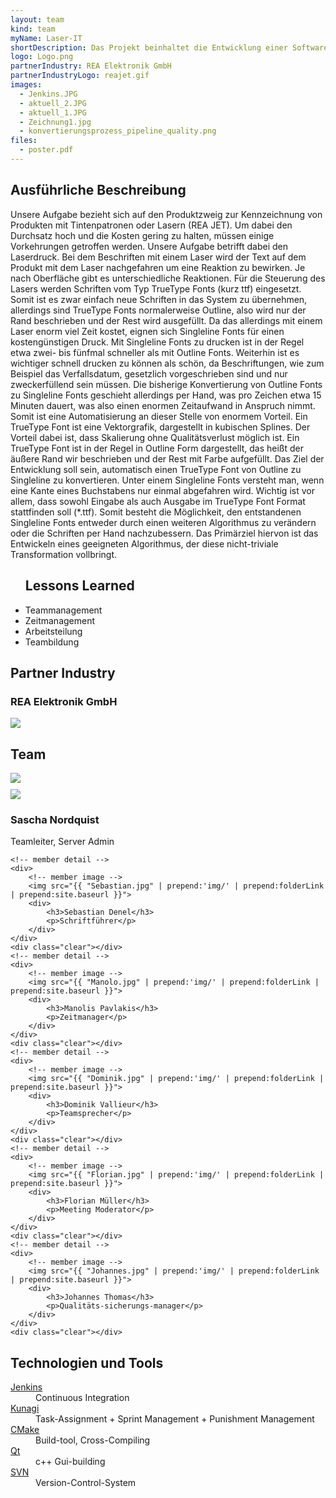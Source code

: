 ```yaml
---
layout: team
kind: team
myName: Laser-IT
shortDescription: Das Projekt beinhaltet die Entwicklung einer Software, welche Zeichen eines Fonts welche Standardkonform im Outline dargestellt sind) in Singleline zu übertragen. Dies hat den Hintergrund, dass der Auftraggeber Zeit im Laserdruck sparen möchte. Als Teil der Aufgabe ist das Entwickeln eines Algorithmus, der den Konvertierungsvorgang automatisiert durchführt.
logo: Logo.png
partnerIndustry: REA Elektronik GmbH
partnerIndustryLogo: reajet.gif
images:
  - Jenkins.JPG
  - aktuell_2.JPG
  - aktuell_1.JPG
  - Zeichnung1.jpg
  - konvertierungsprozess_pipeline_quality.png
files:
  - poster.pdf
---
```


<!-- Example 1:
	 1) have kept team name and logo being generated from YAML
	 2) General format for H2, H3, ul, dl is defined in CSS
	 3) Specific format for team members with photo, name and description (TYPE 1)
	 4) specific format for industry partners (FIXED)
	 5) images are generated from YAML
	 6) files are generated from YAML
	 7) general float right and left classes have been formed 
	 8) Sepecific classes for H1, H2, etc. have been formed which can be used as per the need -->


<!-- ******************************* -->
<!-- Team name and logo generated by YAML -->
<!-- ******************************* -->


<!-- ***************** -->
<!-- Team Description -->
<!-- ***************** -->

<div>
	<!-- heading -->
	<h2>Ausführliche Beschreibung</h2>
	<!-- paragraph -->
	<p>Unsere Aufgabe bezieht sich auf den Produktzweig zur Kennzeichnung von Produkten mit Tintenpatronen oder Lasern (REA JET). Um dabei den Durchsatz hoch und die Kosten gering zu halten, müssen einige Vorkehrungen getroffen werden. Unsere Aufgabe betrifft dabei den Laserdruck. Bei dem Beschriften mit einem Laser wird der Text auf dem Produkt mit dem Laser nachgefahren um eine Reaktion zu bewirken. Je nach Oberfläche gibt es unterschiedliche Reaktionen. Für die Steuerung des Lasers werden Schriften vom Typ TrueType Fonts (kurz ttf) eingesetzt. Somit ist es zwar einfach neue Schriften in das System zu übernehmen, allerdings sind TrueType Fonts normalerweise Outline, also wird nur der Rand beschrieben und der Rest wird ausgefüllt. Da das allerdings mit einem Laser enorm viel Zeit kostet, eignen sich Singleline Fonts für einen kostengünstigen Druck. Mit Singleline Fonts zu drucken ist in der Regel etwa zwei- bis fünfmal schneller als mit Outline Fonts. Weiterhin ist es wichtiger schnell drucken zu können als schön, da Beschriftungen, wie zum Beispiel das Verfallsdatum, gesetzlich vorgeschrieben sind und nur zweckerfüllend sein müssen. Die bisherige Konvertierung von Outline Fonts zu Singleline Fonts geschieht allerdings per Hand, was pro Zeichen etwa 15 Minuten dauert, was also einen enormen Zeitaufwand in Anspruch nimmt. Somit ist eine Automatisierung an dieser Stelle von enormem Vorteil. Ein TrueType Font ist eine Vektorgrafik, dargestellt in kubischen Splines. Der Vorteil dabei ist, dass Skalierung ohne Qualitätsverlust möglich ist. Ein TrueType Font ist in der Regel in Outline Form dargestellt, das heißt der äußere Rand wir beschrieben und der Rest mit Farbe aufgefüllt. Das Ziel der Entwicklung soll sein, automatisch einen TrueType Font von Outline zu Singleline zu konvertieren. Unter einem Singleline Fonts versteht man, wenn eine Kante eines Buchstabens nur einmal abgefahren wird. Wichtig ist vor allem, dass sowohl Eingabe als auch Ausgabe im TrueType Font Format stattfinden soll (*.ttf). Somit besteht die Möglichkeit, den entstandenen Singleline Fonts entweder durch einen weiteren Algorithmus zu verändern oder die Schriften per Hand nachzubessern. Das Primärziel hiervon ist das Entwickeln eines geeigneten Algorithmus, der diese nicht-triviale Transformation vollbringt. </p>
	<!-- ul type list -->
	<ul>
		<!-- heading of the ul tag -->
		<h2>Lessons Learned</h2>
		<!-- members of ul tag -->
		<li>Teammanagement</li>
		<li>Zeitmanagement</li>
		<li>Arbeitsteilung</li>
		<li>Teambildung</li>
	</ul>
</div>
<div class="clear"></div>


<!-- ***************** -->
<!-- Partner Industry name and logo -->
<!-- ***************** -->

<div class="partnerIndustry">
	<h2>Partner Industry</h2>
	<div>
		<!-- ****** EDIT NAME OF INDUSTRY HERE ******* -->
		<h3>REA Elektronik GmbH</h3>
	</div>
	<!-- ****** EDIT IMAGE NAME OF INDUSTRY HERE ******* 
		 ****** NOTE ONLY CHANGE THE NAME ie "reajet.gif" ***** -->
	<img src="{{ "reajet.gif" | prepend:'img/' | prepend:folderLink | prepend:site.baseurl }}">
</div>
<div class="clear"></div>


<!-- ***************** -->
<!-- team group pic -->
<!-- ***************** -->

<!-- ******* NEED ONLY IF THERE IS A GROUP PIC OF THE TEAM ******** -->
<div>
	<!-- team picture -->
	<h2>Team</h2>
	<!-- ***** link to big image (OPTIONAL) ****** 
		 ***** CHANGE THE IMAGE NAME ONLY ****** -->
	<a href="{{ "Gruppe.JPG" | prepend:'img/' | prepend:folderLink | prepend:site.baseurl }}">
		<!-- small image image to be displayed -->
		<!-- ***** EDIT IMAGE NAME ONLY ***** -->
		<img src="{{ "Gruppe_klein.JPG" | prepend:'img/' | prepend:folderLink | prepend:site.baseurl }}">
	</a>
</div>
<div class="clear"></div>


<!-- ******************************************************* -->
<!-- Team members {Type1} ********* (Name, pic, description) -->
<!-- ******************************************************* -->

<div class="teamMembers" style="margin: 10px 0px;">
	<!-- Individual member detail block starts -->
	<div>
		<!-- member image -->
		<img src="{{ "Sascha.jpg" | prepend:'img/' | prepend:folderLink | prepend:site.baseurl }}">
		<div>
			<!-- member name -->
			<h3>Sascha Nordquist</h3>
			<!-- member description -->
			<p>Teamleiter, Server Admin</p>
		</div>
	</div>	
	<div class="clear"></div>
	<!-- Individual member detail block ends -->

	<!-- member detail -->
	<div>
		<!-- member image -->
		<img src="{{ "Sebastian.jpg" | prepend:'img/' | prepend:folderLink | prepend:site.baseurl }}">
		<div>
			<h3>Sebastian Denel</h3>
			<p>Schriftführer</p>
		</div>
	</div>	
	<div class="clear"></div>
	<!-- member detail -->
	<div>
		<!-- member image -->
		<img src="{{ "Manolo.jpg" | prepend:'img/' | prepend:folderLink | prepend:site.baseurl }}">
		<div>
			<h3>Manolis Pavlakis</h3>
			<p>Zeitmanager</p>
		</div>
	</div>	
	<div class="clear"></div>
	<!-- member detail -->
	<div>
		<!-- member image -->
		<img src="{{ "Dominik.jpg" | prepend:'img/' | prepend:folderLink | prepend:site.baseurl }}">
		<div>
			<h3>Dominik Vallieur</h3>
			<p>Teamsprecher</p>
		</div>
	</div>	
	<div class="clear"></div>
	<!-- member detail -->
	<div>
		<!-- member image -->
		<img src="{{ "Florian.jpg" | prepend:'img/' | prepend:folderLink | prepend:site.baseurl }}">
		<div>
			<h3>Florian Müller</h3>
			<p>Meeting Moderator</p>
		</div>
	</div>	
	<div class="clear"></div>
	<!-- member detail -->
	<div>
		<!-- member image -->
		<img src="{{ "Johannes.jpg" | prepend:'img/' | prepend:folderLink | prepend:site.baseurl }}">
		<div>
			<h3>Johannes Thomas</h3>
			<p>Qualitäts-sicherungs-manager</p>
		</div>
	</div>	
	<div class="clear"></div>
</div>


<!-- ******************************* -->
<!-- Mentors -->
<!-- Could be same as 
	 team members or 
	 can be simple ul list or 
	 dl list -->
<!-- ******************************* -->


<!-- ******************************* -->
<!-- Techonologies Name, Link-->
<!-- ******************************* -->

<div class="clear"></div>
<div>
<!-- dl type tags : It will contain lists having Description -->
	<dl>
		<!-- heading of dl tag -->
		<h2>Technologien und Tools</h2>
		<!-- elements in dl -->
		<dt><a href="">Jenkins</a></dt>
			<dd>Continuous Integration</dd>
		<dt><a href="">Kunagi</a></dt>
			<dd>Task-Assignment + Sprint Management + Punishment Management</dd>
		<dt><a href="">CMake</a></dt>
			<dd>Build-tool, Cross-Compiling</dd>
		<dt><a href="">Qt</a></dt>
			<dd>c++ Gui-building</dd>
		<dt><a href="">SVN</a></dt>
			<dd>Version-Control-System</dd>
	</dl>
</div>

